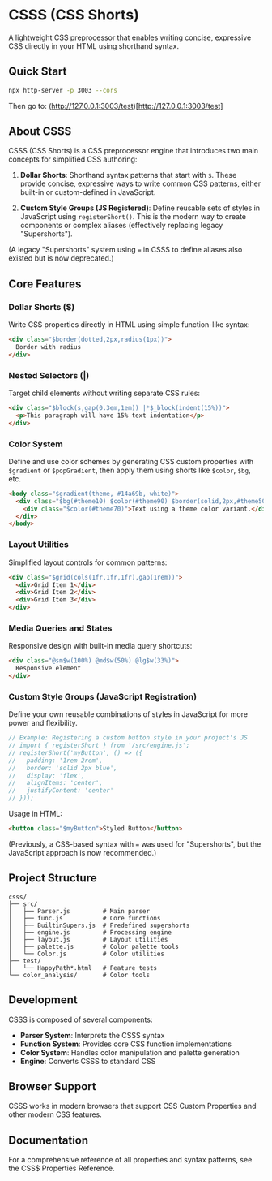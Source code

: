 # CSSS (CSS Shorts)

A lightweight CSS preprocessor that enables writing concise, expressive CSS directly in your HTML using shorthand syntax.

## Quick Start

```bash
npx http-server -p 3003 --cors
```

Then go to: (http://127.0.0.1:3003/test)[http://127.0.0.1:3003/test]

## About CSSS

CSSS (CSS Shorts) is a CSS preprocessor engine that introduces two main concepts for simplified CSS authoring:

1. **Dollar Shorts**: Shorthand syntax patterns that start with `$`. These provide concise, expressive ways to write common CSS patterns, either built-in or custom-defined in JavaScript.
   
2. **Custom Style Groups (JS Registered)**: Define reusable sets of styles in JavaScript using `registerShort()`. This is the modern way to create components or complex aliases (effectively replacing legacy "Supershorts").

(A legacy "Supershorts" system using `=` in CSSS to define aliases also existed but is now deprecated.)

## Core Features

### Dollar Shorts ($)

Write CSS properties directly in HTML using simple function-like syntax:

```html
<div class="$border(dotted,2px,radius(1px))">
  Border with radius
</div>
```

### Nested Selectors (|)

Target child elements without writing separate CSS rules:

```html
<div class="$block(s,gap(0.3em,1em)) |*$_block(indent(15%))">
  <p>This paragraph will have 15% text indentation</p>
</div>
```

### Color System

Define and use color schemes by generating CSS custom properties with `$gradient` or `$popGradient`, then apply them using shorts like `$color`, `$bg`, etc.

```html
<body class="$gradient(theme, #14a69b, white)">
  <div class="$bg(#theme10) $color(#theme90) $border(solid,2px,#theme50)">
    <div class="$color(#theme70)">Text using a theme color variant.</div>
  </div>
</body>
```

### Layout Utilities

Simplified layout controls for common patterns:

```html
<div class="$grid(cols(1fr,1fr,1fr),gap(1rem))">
  <div>Grid Item 1</div>
  <div>Grid Item 2</div>
  <div>Grid Item 3</div>
</div>
```

### Media Queries and States

Responsive design with built-in media query shortcuts:

```html
<div class="@sm$w(100%) @md$w(50%) @lg$w(33%)">
  Responsive element
</div>
```

### Custom Style Groups (JavaScript Registration)

Define your own reusable combinations of styles in JavaScript for more power and flexibility.

```javascript
// Example: Registering a custom button style in your project's JS
// import { registerShort } from '/src/engine.js'; 
// registerShort('myButton', () => ({
//   padding: '1rem 2rem',
//   border: 'solid 2px blue',
//   display: 'flex',
//   alignItems: 'center',
//   justifyContent: 'center'
// }));
```

Usage in HTML:
```html
<button class="$myButton">Styled Button</button>
```

(Previously, a CSS-based syntax with `=` was used for "Supershorts", but the JavaScript approach is now recommended.)

## Project Structure

```
csss/
├── src/
│   ├── Parser.js         # Main parser
│   ├── func.js           # Core functions
│   ├── BuiltinSupers.js  # Predefined supershorts
│   ├── engine.js         # Processing engine
│   ├── layout.js         # Layout utilities
│   ├── palette.js        # Color palette tools
│   └── Color.js          # Color utilities
├── test/
│   └── HappyPath*.html   # Feature tests
└── color_analysis/       # Color tools
```

## Development

CSSS is composed of several components:

- **Parser System**: Interprets the CSSS syntax
- **Function System**: Provides core CSS function implementations
- **Color System**: Handles color manipulation and palette generation
- **Engine**: Converts CSSS to standard CSS

## Browser Support

CSSS works in modern browsers that support CSS Custom Properties and other modern CSS features.

## Documentation

For a comprehensive reference of all properties and syntax patterns, see the CSS$ Properties Reference.
